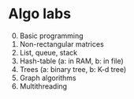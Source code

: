 # Algo labs
0. Basic programming
1. Non-rectangular matrices
2. List, queue, stack
3. Hash-table (a: in RAM, b: in file)
4. Trees (a: binary tree, b: K-d tree)
5. Graph algorithms
6. Multithreading
